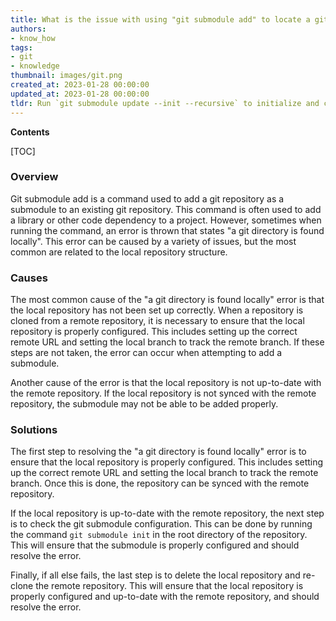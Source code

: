 ```yaml
---
title: What is the issue with using "git submodule add" to locate a git directory locally?
authors:
- know_how
tags:
- git
- knowledge
thumbnail: images/git.png
created_at: 2023-01-28 00:00:00
updated_at: 2023-01-28 00:00:00
tldr: Run `git submodule update --init --recursive` to initialize and clone all submodules.
---
```


**Contents**

[TOC]

### Overview
Git submodule add is a command used to add a git repository as a submodule to an existing git repository. This command is often used to add a library or other code dependency to a project. However, sometimes when running the command, an error is thrown that states "a git directory is found locally". This error can be caused by a variety of issues, but the most common are related to the local repository structure.

### Causes
The most common cause of the "a git directory is found locally" error is that the local repository has not been set up correctly. When a repository is cloned from a remote repository, it is necessary to ensure that the local repository is properly configured. This includes setting up the correct remote URL and setting the local branch to track the remote branch. If these steps are not taken, the error can occur when attempting to add a submodule.

Another cause of the error is that the local repository is not up-to-date with the remote repository. If the local repository is not synced with the remote repository, the submodule may not be able to be added properly.

### Solutions
The first step to resolving the "a git directory is found locally" error is to ensure that the local repository is properly configured. This includes setting up the correct remote URL and setting the local branch to track the remote branch. Once this is done, the repository can be synced with the remote repository.

If the local repository is up-to-date with the remote repository, the next step is to check the git submodule configuration. This can be done by running the command `git submodule init` in the root directory of the repository. This will ensure that the submodule is properly configured and should resolve the error.

Finally, if all else fails, the last step is to delete the local repository and re-clone the remote repository. This will ensure that the local repository is properly configured and up-to-date with the remote repository, and should resolve the error.
